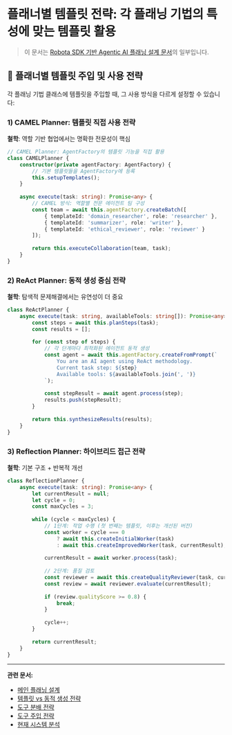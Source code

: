 # 플래너별 템플릿 전략: 각 플래닝 기법의 특성에 맞는 템플릿 활용

> 이 문서는 [Robota SDK 기반 Agentic AI 플래닝 설계 문서](./agent-planning.md)의 일부입니다.

## 🎯 **플래너별 템플릿 주입 및 사용 전략**

각 플래닝 기법 클래스에 템플릿을 주입할 때, 그 사용 방식을 다르게 설정할 수 있습니다:

### **1) CAMEL Planner: 템플릿 직접 사용 전략**

**철학**: 역할 기반 협업에서는 명확한 전문성이 핵심
```typescript
// CAMEL Planner: AgentFactory의 템플릿 기능을 직접 활용
class CAMELPlanner {
    constructor(private agentFactory: AgentFactory) {
        // 기본 템플릿들을 AgentFactory에 등록
        this.setupTemplates();
    }
    
    async execute(task: string): Promise<any> {
        // CAMEL 방식: 역할별 전문 에이전트 팀 구성
        const team = await this.agentFactory.createBatch([
            { templateId: 'domain_researcher', role: 'researcher' },
            { templateId: 'summarizer', role: 'writer' },
            { templateId: 'ethical_reviewer', role: 'reviewer' }
        ]);
        
        return this.executeCollaboration(team, task);
    }
}
```

### **2) ReAct Planner: 동적 생성 중심 전략**

**철학**: 탐색적 문제해결에서는 유연성이 더 중요
```typescript
class ReActPlanner {
    async execute(task: string, availableTools: string[]): Promise<any> {
        const steps = await this.planSteps(task);
        const results = [];
        
        for (const step of steps) {
            // 각 단계마다 최적화된 에이전트 동적 생성
            const agent = await this.agentFactory.createFromPrompt(`
                You are an AI agent using ReAct methodology.
                Current task step: ${step}
                Available tools: ${availableTools.join(', ')}
            `);
            
            const stepResult = await agent.process(step);
            results.push(stepResult);
        }
        
        return this.synthesizeResults(results);
    }
}
```

### **3) Reflection Planner: 하이브리드 접근 전략**

**철학**: 기본 구조 + 반복적 개선
```typescript
class ReflectionPlanner {
    async execute(task: string): Promise<any> {
        let currentResult = null;
        let cycle = 0;
        const maxCycles = 3;
        
        while (cycle < maxCycles) {
            // 1단계: 작업 수행 (첫 번째는 템플릿, 이후는 개선된 버전)
            const worker = cycle === 0 
                ? await this.createInitialWorker(task)
                : await this.createImprovedWorker(task, currentResult);
            
            currentResult = await worker.process(task);
            
            // 2단계: 품질 검토
            const reviewer = await this.createQualityReviewer(task, currentResult);
            const review = await reviewer.evaluate(currentResult);
            
            if (review.qualityScore >= 0.8) {
                break;
            }
            
            cycle++;
        }
        
        return currentResult;
    }
}
```

---

**관련 문서:**
- [메인 플래닝 설계](./agent-planning.md)
- [템플릿 vs 동적 생성 전략](./template-vs-dynamic-strategies.md)
- [도구 분배 전략](./tool-distribution-strategies.md)
- [도구 주입 전략](./tool-injection-strategies.md)
- [현재 시스템 분석](./current-system-analysis.md)
